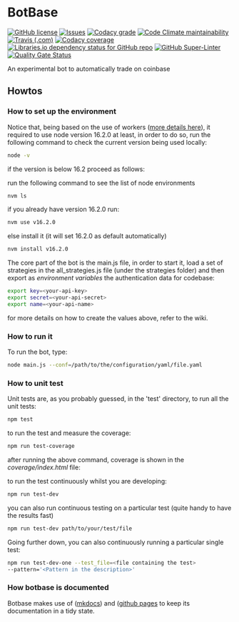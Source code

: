 
# BotBase

[![GitHub license](https://img.shields.io/github/license/amcalabretta/botbase?style=plastic)](https://github.com/amcalabretta/botbase/blob/master/LICENSE)
[![Issues](https://img.shields.io/github/issues/amcalabretta/botbase?style=plastic)](https://github.com/amcalabretta/botbase/issues)
[![Codacy grade](https://img.shields.io/codacy/grade/18b28f4cd13647bbb3d1e15d8c637b82?style=plastic)](https://app.codacy.com/gh/amcalabretta/botbase/dashboard?branch=master)
[![Code Climate maintainability](https://img.shields.io/codeclimate/maintainability/amcalabretta/botbase?style=plastic)](https://codeclimate.com/github/amcalabretta/botbase)
[![Travis (.com)](https://img.shields.io/travis/com/amcalabretta/botbase?style=plastic)](https://travis-ci.com/github/amcalabretta/botbase)
[![Codacy coverage](https://img.shields.io/codacy/coverage/18b28f4cd13647bbb3d1e15d8c637b82?style=plastic)](https://app.codacy.com/gh/amcalabretta/botbase/dashboard?branch=master)
[![Libraries.io dependency status for GitHub repo](https://img.shields.io/librariesio/github/amcalabretta/botbase?style=plastic)](https://libraries.io/github/amcalabretta/botbase)
[![GitHub Super-Linter](https://github.com/amcalabretta/botbase/workflows/Lint%20Code%20Base/badge.svg)](https://github.com/marketplace/actions/super-linter)
[![Quality Gate Status](https://sonarcloud.io/api/project_badges/measure?project=amcalabretta_botbase&metric=alert_status)](https://sonarcloud.io/summary/new_code?id=amcalabretta_botbase)


An experimental bot to automatically trade on coinbase

## Howtos

### How to set up the environment

Notice that, being based on the use of workers ([more details here](https://nodejs.org/api/worker_threads.html)), it required to use node version 16.2.0 at least, in  order to do so, run the following command to check the current version being used locally:

```bash
node -v
```

if the version is below 16.2 proceed as follows:

run the following command to see the list of node environments

```bash
nvm ls
```

if you already have version 16.2.0 run:

```bash
nvm use v16.2.0
```

else install it (it will set 16.2.0 as default automatically)

```bash
nvm install v16.2.0
```

The core part of the bot is the main.js file, in order to start it, load a set of strategies in the all_strategies.js file (under the strategies folder) and then export as *environment variables* the authentication data for codebase:

```bash
export key=<your-api-key>
export secret=<your-api-secret>
export name=<your-api-name>
```

for more details on how to create the values above, refer to the wiki.

### How to run it

To run the bot, type:
```bash
node main.js --conf=/path/to/the/configuration/yaml/file.yaml
```

### How to unit test

Unit tests are, as you probably guessed, in the 'test' directory,
to run all the unit tests:

```bash
npm test
```

to run the test and measure the coverage:

```bash
npm run test-coverage
```
after running the above command, coverage is shown in the *coverage/index.html* file:

to run the test continuously whilst you are developing:

```bash
npm run test-dev
```

you can also run continuous testing on a particular test
 (quite handy to have the results fast)

```bash
npm run test-dev path/to/your/test/file
```

Going further down, you can also continuously running a particular single test:

```bash
npm run test-dev-one --test_file=<file containing the test>
--pattern='<Pattern in the description>'
```

### How botbase is documented
Botbase makes use of ([mkdocs](https://www.mkdocs.org/)) and ([github pages](https://pages.github.com/) to keep its documentation in a tidy state.


